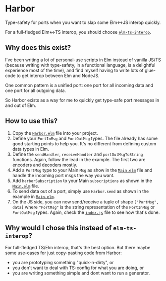 # Harbor

Type-safety for ports when you want to slap some Elm&lt;-&gt;JS interop quickly.

For a full-fledged Elm&lt;-&gt;TS interop, you should choose [`elm-ts-interop`][elmtsinterop].

[elmtsinterop]: https://elm-ts-interop.com/

## Why does this exist?

I've been writing a lot of personal-use scripts in Elm instead of vanilla JS/TS (because writing with type-safety, in a functional language, is a delightful experience most of the time), and find myself having to write lots of glue-code to get interop between Elm and NodeJS.

One common pattern is a unified port: one port for all incoming data and one port for all outgoing data.

So Harbor exists as a way for me to quickly get type-safe port messages in and out of Elm.

## How to use this?

1. Copy the [`Harbor.elm`](./src/Harbor.elm) file into your project.
2. Define your `PortInMsg` and `PortOutMsg` types. The file already has some good starting points to help you. It's no different from defining custom data types in Elm.
3. Define the `sendHandler`, `receiveHandler` and `portOutMsgToString` functions. Again, follow the lead in the example. The first two are encoders and decoders mostly.
4. Add a `PortMsg` type to your Main `Msg` as show in the [`Main.elm`](./src/Main.elm) file and handle the incoming port msgs the way you want.
5. Add `harborSubscription` to your Main `subscriptions` as shown in the [`Main.elm`](./src/Main.elm#L51) file.
6. To send data out of a port, simply use `Harbor.send` as shown in the example in [`Main.elm`](./src/Main.elm#L27).
7. On the JS side, you can now send/receive a tuple of shape `["PortMsg", data]` where `"PortMsg"` is the string representation of the `PortInMsg` or `PortOutMsg` types. Again, check the [`index.js`](./src/index.js) file to see how that's done.

## Why would I chose this instead of `elm-ts-interop`?

For full-fledged TS/Elm interop, that's the best option. But there maybe some use-cases for just copy-pasting code from Harbor:

- you are prototyping something "quick-n-dirty", or
- you don't want to deal with TS-config for what you are doing, or
- you are writing something simple and dont want to run a generator.
